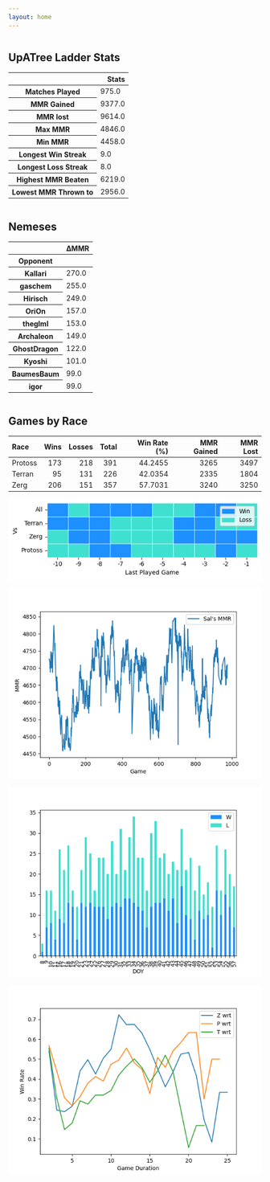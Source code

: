 ```yaml
---
layout: home
---
```


<div class="row">
    <div class="column">
        <h2>UpATree Ladder Stats</h2>
        <table>
  <thead>
    <tr style="text-align: right;">
      <th></th>
      <th>Stats</th>
    </tr>
  </thead>
  <tbody>
    <tr>
      <th>Matches Played</th>
      <td>975.0</td>
    </tr>
    <tr>
      <th>MMR Gained</th>
      <td>9377.0</td>
    </tr>
    <tr>
      <th>MMR lost</th>
      <td>9614.0</td>
    </tr>
    <tr>
      <th>Max MMR</th>
      <td>4846.0</td>
    </tr>
    <tr>
      <th>Min MMR</th>
      <td>4458.0</td>
    </tr>
    <tr>
      <th>Longest Win Streak</th>
      <td>9.0</td>
    </tr>
    <tr>
      <th>Longest Loss Streak</th>
      <td>8.0</td>
    </tr>
    <tr>
      <th>Highest MMR Beaten</th>
      <td>6219.0</td>
    </tr>
    <tr>
      <th>Lowest MMR Thrown to</th>
      <td>2956.0</td>
    </tr>
  </tbody>
</table>
    </div>
    <div class="column">
        <h2>Nemeses</h2>
        <table>
  <thead>
    <tr style="text-align: right;">
      <th></th>
      <th>ΔMMR</th>
    </tr>
    <tr>
      <th>Opponent</th>
      <th></th>
    </tr>
  </thead>
  <tbody>
    <tr>
      <th>Kallari</th>
      <td>270.0</td>
    </tr>
    <tr>
      <th>gaschem</th>
      <td>255.0</td>
    </tr>
    <tr>
      <th>Hirisch</th>
      <td>249.0</td>
    </tr>
    <tr>
      <th>OriOn</th>
      <td>157.0</td>
    </tr>
    <tr>
      <th>theglml</th>
      <td>153.0</td>
    </tr>
    <tr>
      <th>Archaleon</th>
      <td>149.0</td>
    </tr>
    <tr>
      <th>GhostDragon</th>
      <td>122.0</td>
    </tr>
    <tr>
      <th>Kyoshi</th>
      <td>101.0</td>
    </tr>
    <tr>
      <th>BaumesBaum</th>
      <td>99.0</td>
    </tr>
    <tr>
      <th>igor</th>
      <td>99.0</td>
    </tr>
  </tbody>
</table>
    </div>
</div>

## Games by Race

| Race    |   Wins |   Losses |   Total |   Win Rate (%) |   MMR Gained |   MMR Lost |
|:--------|-------:|---------:|--------:|---------------:|-------------:|-----------:|
| Protoss |    173 |      218 |     391 |        44.2455 |         3265 |       3497 |
| Terran  |     95 |      131 |     226 |        42.0354 |         2335 |       1804 |
| Zerg    |    206 |      151 |     357 |        57.7031 |         3240 |       3250 |

![Games by Race](./assets/gm_hist.png)

![Sal's MMR](./assets/MMR.png)

![Daily Stats](./assets/daily.png)

![Win Rate vs Time](./assets/r_wrt.png)

